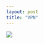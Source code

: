 ```yaml
---
layout: post
title: "VPN"
---
```

<img id="img" src=" {{ site.baseurl}}/images/56-04-05-22-VPN.png"/>